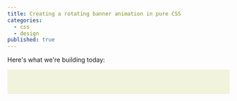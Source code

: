 ```yaml
---
title: Creating a rotating banner animation in pure CSS
categories: 
  - css
  - design
published: true
---
```

<style>
	@keyframes final {
    	0% {
        	background-color: beige;
        }
        33% {
        	background-color: cornflowerblue;
        }
        66% {
       		background-color: coral
        }
        100% {
        	background-color: beige;
        }
    }
	.final {
    	-webkit-animation: final 8s linear infinite;
    }
    .banner {
    	width: 100%;
        height: 4em;
    }
</style>
Here's what we're building today:

<div class="banner final"></div>